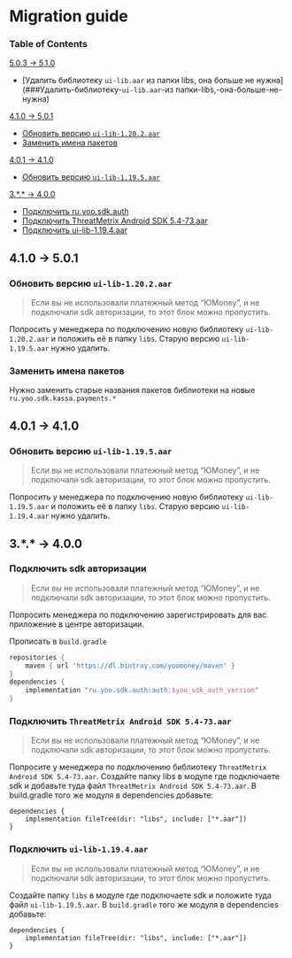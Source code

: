 # Migration guide

### Table of Contents
[5.0.3 -> 5.1.0](##5---5)
- [Удалить библиотеку `ui-lib.aar` из папки libs, она больше не нужна](###Удалить-библиотеку-`ui-lib.aar`-из папки-libs,-она-больше-не-нужна)

[4.1.0 -> 5.0.1](##4---5)
- [Обновить версию `ui-lib-1.20.2.aar`](###Обновить-версию-`ui-lib-1.20.2.aar`)
- [Заменить имена пакетов](###заменить-имена-пакетов)

[4.0.1 -> 4.1.0](##4---4)
- [Обновить версию `ui-lib-1.19.5.aar`](###Обновить-версию-`ui-lib-1.19.5.aar`)

[3.\*.\* -> 4.0.0](##3---4)
- [Подключить ru.yoo.sdk.auth](###Подключить-sdk-авторизации)
- [Подключить ThreatMetrix Android SDK 5.4-73.aar](###Подключить-ThreatMetrix-Android-SDK-`5.4-73.aar`)
- [Подключить ui-lib-1.19.4.aar](###Подключить-`ui-lib-1.19.4.aar`)

## 4.1.0 -> 5.0.1
### Обновить версию `ui-lib-1.20.2.aar`
> Если вы не использовали платежный метод “ЮMoney”, и не подключали sdk авторизации, то этот блок можно пропустить.

Попросить у менеджера по подключению новую библиотеку `ui-lib-1.20.2.aar` и положить её в папку `libs`. Старую версию `ui-lib-1.19.5.aar` нужно удалить.

### Заменить имена пакетов
Нужно заменить старые названия пакетов библиотеки на новые `ru.yoo.sdk.kassa.payments.*`

## 4.0.1 -> 4.1.0

### Обновить версию `ui-lib-1.19.5.aar`

> Если вы не использовали платежный метод “ЮMoney”, и не подключали sdk авторизации, то этот блок можно пропустить.

Попросить у менеджера по подключению новую библиотеку `ui-lib-1.19.5.aar` и положить её в папку `libs`. Старую версию `ui-lib-1.19.4.aar` нужно удалить.

## 3.\*.\* -> 4.0.0

### Подключить sdk авторизации

> Если вы не использовали платежный метод “ЮMoney”, и не подключали sdk авторизации, то этот блок можно пропустить.

Попросить менеджера по подключению зарегистрировать для вас приложение в центре авторизации.

Прописать в `build.gradle`

```groovy
repositories {
    maven { url 'https://dl.bintray.com/yoomoney/maven' }
}
dependencies {
    implementation "ru.yoo.sdk.auth:auth:$yoo_sdk_auth_version"
}
```

### **Подключить `ThreatMetrix Android SDK 5.4-73.aar`**

> Если вы не использовали платежный метод “ЮMoney”, и не подключали sdk авторизации, то этот блок можно пропустить.

Попросите у менеджера по подключению библиотеку `ThreatMetrix Android SDK 5.4-73.aar`. Создайте папку libs в модуле где подключаете sdk и добавьте туда файл `ThreatMetrix Android SDK 5.4-73.aar`. В build.gradle того же модуля в dependencies добавьте:

```
dependencies {
    implementation fileTree(dir: "libs", include: ["*.aar"])
}

```

### **Подключить `ui-lib-1.19.4.aar`**

> Если вы не использовали платежный метод “ЮMoney”, и не подключали sdk авторизации, то этот блок можно пропустить.

Создайте папку `libs` в модуле где подключаете sdk и положите туда файл `ui-lib-1.19.5.aar`. В `build.gradle` того же модуля в dependencies добавьте:

```
dependencies {
    implementation fileTree(dir: "libs", include: ["*.aar"])
}
```
